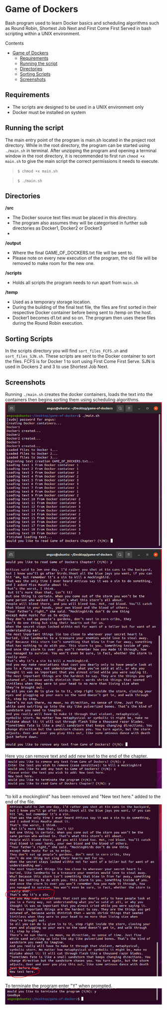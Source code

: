 # Game of Dockers
 Bash program used to learn Docker basics and scheduling algorithms such as Round Robin, Shortest Job Next and First Come First Served in bash scripting within a UNIX environment.

Contents
- [Game of Dockers](#game-of-dockers)
  - [Requirements](#requirements)
  - [Running the script](#running-the-script)
  - [Directories](#directories)
  - [Sorting Scripts](#sorting-scripts)
  - [Screenshots](#screenshots)

## Requirements
- The scripts are designed to be used in a UNIX environment only
- Docker must be installed on system
  
## Running the script
The main entry point of the program is main.sh located in the project root directory. While in the root directory, the program can be started using ``./main.sh`` in terminal. After unzipping the program and opening a terminal window in the root directory, it is recommended to first run ``chmod +x main.sh`` to give the main script the correct permissions it needs to execute.

> ``$ chmod +x main.sh``

> ``$ ./main.sh``

## Directories

**/src**
- The Docker source text files must be placed in this directory. 
- The program also assumes they will be categorised in further sub directories as Docker1, Docker2 or Docker3
- 
**/output**
- Where the final GAME_OF_DOCKERS.txt file will be sent to. 
- Please note on every new execution of the program, the old file will be removed to make room for the new one.
  
**/scripts**
- Holds all scripts the program needs to run apart from ``main.sh``

**/temp**
- Used as a temporary storage location. 
- During the building of the final text file, the files are first sorted in their respective Docker container before being sent to /temp on the host. 
- Docker1 becomes d1.txt and so on. The program then uses these files during the Round Robin execution.

## Sorting Scripts
In the scripts directory you will find ``sort_files_FCFS.sh`` and ``sort_files_SJN.sh``. These scripts are sent to the Docker container to sort the files. FCFS is for Docker 1 to sort using First Come First Serve. SJN is used in Dockers 2 and 3 to use Shortest Job Next.

## Screenshots

Running `./main.sh` creates the docker containers, loads the text into the containers then begins sorting them using scheduling algorithms.
![screenshot-1](screenshot-1.PNG)
![screenshot-2](screenshot-2.PNG)

Here you can remove text and add new text to the end of the chapter.
![screenshot-3](screenshot-3.PNG)

"to kill a mockingbird" has been removed and "New text here." added to the end of the file.
![screenshot-4](screenshot-4.PNG)

To terminate the program enter "Y" when prompted.
![screenshot-5](screenshot-5.PNG)
